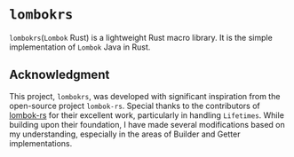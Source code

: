 # `lombokrs`

`lombokrs`(`Lombok` Rust) is a lightweight Rust macro library. It is the simple implementation of `Lombok` Java in Rust.

## Acknowledgment

This project, `lombokrs`, was developed with significant inspiration from the open-source project `lombok-rs`. Special
thanks to the contributors of [lombok-rs](https://github.com/sokomishalov/lombok-rs) for their excellent work,
particularly in handling `Lifetimes`. While
building upon their foundation, I have made several modifications based on my understanding, especially in the areas of
Builder and Getter implementations.

